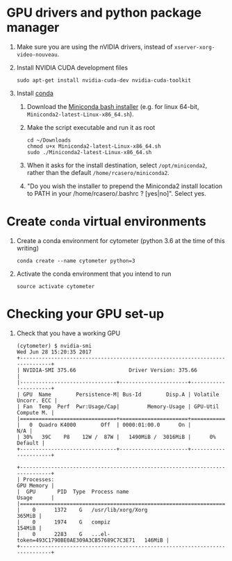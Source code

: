 # GPU drivers and python package manager

1. Make sure you are using the nVIDIA drivers, instead of `xserver-xorg-video-nouveau`.
1. Install NVIDIA CUDA development files

       sudo apt-get install nvidia-cuda-dev nvidia-cuda-toolkit
1. Install [conda](https://conda.io/docs/intro.html)
   1. Download the [Miniconda bash installer](https://conda.io/miniconda.html) (e.g. for linux 64-bit, `Miniconda2-latest-Linux-x86_64.sh`).
   1. Make the script executable and run it as root

          cd ~/Downloads
          chmod u+x Miniconda2-latest-Linux-x86_64.sh
          sudo ./Miniconda2-latest-Linux-x86_64.sh
   1. When it asks for the install destination, select `/opt/miniconda2`, rather than the default `/home/rcasero/miniconda2`.
   1. "Do you wish the installer to prepend the Miniconda2 install location to PATH in your /home/rcasero/.bashrc ? [yes|no]". Select yes.

# Create `conda` virtual environments

1. Create a conda environment for cytometer (python 3.6 at the time of this writing)

       conda create --name cytometer python=3
1. Activate the conda environment that you intend to run

       source activate cytometer

# Checking your GPU set-up

1. Check that you have a working GPU

       (cytometer) $ nvidia-smi
       Wed Jun 28 15:20:35 2017
       +-----------------------------------------------------------------------------+
       | NVIDIA-SMI 375.66                 Driver Version: 375.66                    |
       |-------------------------------+----------------------+----------------------+
       | GPU  Name        Persistence-M| Bus-Id        Disp.A | Volatile Uncorr. ECC |
       | Fan  Temp  Perf  Pwr:Usage/Cap|         Memory-Usage | GPU-Util  Compute M. |
       |===============================+======================+======================|
       |   0  Quadro K4000        Off  | 0000:01:00.0      On |                  N/A |
       | 30%   39C    P8    12W /  87W |   1490MiB /  3016MiB |      0%      Default |
       +-------------------------------+----------------------+----------------------+
                                                                                       
       +-----------------------------------------------------------------------------+
       | Processes:                                                       GPU Memory |
       |  GPU       PID  Type  Process name                               Usage      |
       |=============================================================================|
       |    0      1372    G   /usr/lib/xorg/Xorg                             365MiB |
       |    0      1974    G   compiz                                         154MiB |
       |    0      2283    G   ...el-token=493C1790BE0AE309A3CB57689C7C3E71   146MiB |
       +-----------------------------------------------------------------------------+
